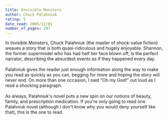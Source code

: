 ```yaml
---
title: Invisible Monsters
author: Chuck Palahniuk
rating: 5
date_read: 2005/12/01
number_of_pages: 297
---
```


In Invisible Monsters, Chuck Palahniuk (the master of shock-value fiction) weaves a story that is both quasi-ridiculous and hugely enjoyable. Shannon, the former supermodel who has had half her face blown off, is the perfect narrator, describing the absurdest events as if they happened every day. <br/><br/>Palahniuk gives the reader just enough information along the way to make you read as quickly as you can, begging for more and hoping the story will never end. On more than one occasion, I said "Oh my God!" out loud as I read a shocking paragraph.<br/><br/>As always, Palahniuk's novel puts a new spin on our notions of beauty, family, and prescription medication. If you're only going to read one Palahniuk novel (although I don't know why you would deny yourself like that), this is the one to read.